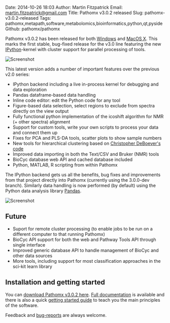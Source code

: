 Date: 2014-10-26 18:03
Author: Martin Fitzpatrick
Email: martin.fitzpatrick@gmail.com
Title: Pathomx v3.0.2 released
Slug: pathomx-v3.0.2-released
Tags: pathomx,metapath,software,metabolomics,bioinformatics,python,qt,pyside
Github: pathomx/pathomx

Pathomx v3.0.2 has been released for both  [Windows][windows-download] and [MacOS X][mac-download].
This marks the first stable, bug-fixed release for the v3.0 line featuring the new [IPython][ipython]-kernel
with cluster support for parallel processing of tools. 

<!-- PELICAN_END_SUMMARY -->

![Screenshot](/images/software/pathomx/workflow_editor_nmr_v3.0.2.png)

This latest version adds a number of important features over the previous v2.0 series:

* IPython backend including a live in-process kernel for debugging and data exploration
* Pandas dataframe-based data handling
* Inline code editor: edit the Python code for any tool
* Figure-based data selection, select regions to exclude from spectra directly on the view output
* Fully functional python implementation of the icoshift algorithm for NMR (+ other spectra) alignment
* Support for custom tools, write your own scripts to process your data and connect them up
* Fixes for PCA and PLS-DA tools, scatter plots to show sample numbers
* New tools for hierarchical clustering based on [Christopher DeBoever's](cdeboever3.github.io) [code](http://nbviewer.ipython.org/github/ucsd-scientific-python/user-group/blob/master/presentations/20131016/hierarchical_clustering_heatmaps_gridspec.ipynb)
* Improved data importing in both the Text/CSV and Bruker (NMR) tools
* BioCyc database web API and cached database included
* Python, MATLAB, R scripting from within Pathomx

The IPython backend gets us all the benefits, bug fixes and improvements from that project 
directly into Pathomx (currently using the 3.0.0-dev branch). Similarly data handling is 
now performed (by default) using the Python data analysis library [Pandas][pandas].

![Screenshot](/images/software/pathomx/code_editor_v3.png)

## Future 

* Suport for remote cluster processing (to enable jobs to be run on a different computer to 
that running Pathomx)
* BioCyc API support for both the web and Pathway Tools API through single interface
* Improved generic database API to handle management of BioCyc and other data sources
* More tools, including support for most classification approaches in the sci-kit learn library

## Installation and getting started

You can [download Pathomx v3.0.2 here][all-downloads]. [Full documentation][pathomx-docs] is available 
and there is also a quick [getting started guide][pathomx-getting-started] to teach you 
the main principles of the software.

Feedback and [bug-reports](https://github.com/pathomx/pathomx/issues) are always welcome.


[pathomx]: http://pathomx.org/
[all-downloads]: http://pathomx.org/#download
[mac-download]: http://download.pathomx.org/Pathomx-latest.dmg
[windows-download]: http://download.pathomx.org/Pathomx-latest.exe
[pathomx-demos]: http://pathomx.org/#demos
[pathomx-docs]: http://docs.pathomx.org
[pathomx-getting-started]: http://docs.pathomx.org/en/latest/getting_started.html
[ipython]: http://ipython.org/
[pandas]: http://pandas.pydata.org/
